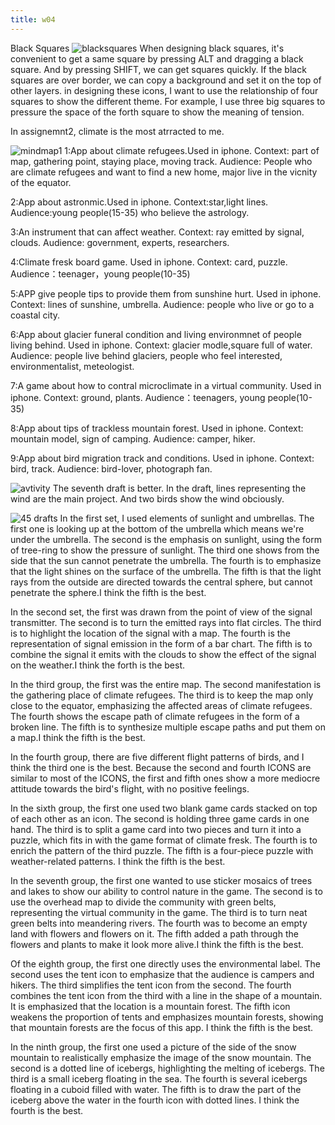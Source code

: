 ```yaml
---
title: w04 
---
```

Black Squares
![blacksquares](/w04-07/blacksquares.jpg)
When designing black squares, it's convenient to get a same square by pressing ALT and dragging a black square. And by pressing SHIFT, we can get squares quickly. If the black squares are over border, we can copy a background and set it on the top of other layers.
in designing these icons, I want to use the relationship of four squares to show the different theme. For example, I use three big squares to pressure the space of the forth square to show the meaning of tension.

In assignemnt2, climate is the most atrracted to me.

![mindmap1](/w04-07/mindmap1.jpg)
1:App about climate refugees.Used in iphone. Context: part of map, gathering point, staying place, moving track.
Audience: People who are climate refugees and want to find a new home, major live in the vicnity of the equator.

2:App about astronmic.Used in iphone. Context:star,light lines.
Audience:young people(15-35) who believe the astrology.

3:An instrument that can affect weather. Context: ray emitted by signal, clouds.
Audience: government, experts, researchers.

4:Climate fresk board game. Used in iphone. Context: card, puzzle.
Audience：teenager，young people(10-35)

5:APP give people tips to provide them from sunshine hurt. Used in iphone. Context: lines of sunshine, umbrella.
Audience: people who live or go to a coastal city.

6:App about glacier funeral condition and living environmnet of people living behind. Used in iphone. Context: glacier modle,square full of water.
Audience: people live behind glaciers, people who feel interested, environmentalist, meteologist.

7:A game about how to contral microclimate in a virtual community. Used in iphone. Context: ground, plants.
Audience：teenagers, young people(10-35)

8:App about tips of trackless mountain forest. Used in iphone. Context: mountain model, sign of camping.
Audience: camper, hiker.

9:App about bird migration track and conditions. Used in iphone. Context: bird, track.
Audience: bird-lover, photograph fan.

![avtivity](/w04-07/thumbnailsketching.jpg)
The seventh draft is better. In the draft, lines representing the wind are the main project. And two birds show the wind obciously.

![45 drafts](/w04-07/icondraft.jpg)
In the first set, I used elements of sunlight and umbrellas. The first one is looking up at the bottom of the umbrella which means we're under the umbrella. The second is the emphasis on sunlight, using the form of tree-ring to show the pressure of sunlight. The third one shows from the side that the sun cannot penetrate the umbrella. The fourth is to emphasize that the light shines on the surface of the umbrella. The fifth is that the light rays from the outside are directed towards the central sphere, but cannot penetrate the sphere.I think the fifth is the best.

In the second set, the first was drawn from the point of view of the signal transmitter. The second is to turn the emitted rays into flat circles. The third is to highlight the location of the signal with a map. The fourth is the representation of signal emission in the form of a bar chart. The fifth is to combine the signal it emits with the clouds to show the effect of the signal on the weather.I think the forth is the best.

In the third group, the first was the entire map. The second manifestation is the gathering place of climate refugees. The third is to keep the map only close to the equator, emphasizing the affected areas of climate refugees. The fourth shows the escape path of climate refugees in the form of a broken line. The fifth is to synthesize multiple escape paths and put them on a map.I think the fifth is the best.

In the fourth group, there are five different flight patterns of birds, and I think the third one is the best. Because the second and fourth ICONS are similar to most of the ICONS, the first and fifth ones show a more mediocre attitude towards the bird's flight, with no positive feelings.

In the sixth group, the first one used two blank game cards stacked on top of each other as an icon. The second is holding three game cards in one hand. The third is to split a game card into two pieces and turn it into a puzzle, which fits in with the game format of climate fresk. The fourth is to enrich the pattern of the third puzzle. The fifth is a four-piece puzzle with weather-related patterns. I think the fifth is the best.

In the seventh group, the first one wanted to use sticker mosaics of trees and lakes to show our ability to control nature in the game. The second is to use the overhead map to divide the community with green belts, representing the virtual community in the game. The third is to turn neat green belts into meandering rivers. The fourth was to become an empty land with flowers and flowers on it. The fifth added a path through the flowers and plants to make it look more alive.I think the fifth is the best.

Of the eighth group, the first one directly uses the environmental label. The second uses the tent icon to emphasize that the audience is campers and hikers. The third simplifies the tent icon from the second. The fourth combines the tent icon from the third with a line in the shape of a mountain. It is emphasized that the location is a mountain forest. The fifth icon weakens the proportion of tents and emphasizes mountain forests, showing that mountain forests are the focus of this app. I think the fifth is the best.

In the ninth group, the first one used a picture of the side of the snow mountain to realistically emphasize the image of the snow mountain. The second is a dotted line of icebergs, highlighting the melting of icebergs. The third is a small iceberg floating in the sea. The fourth is several icebergs floating in a cuboid filled with water. The fifth is to draw the part of the iceberg above the water in the fourth icon with dotted lines. I think the fourth is the best.